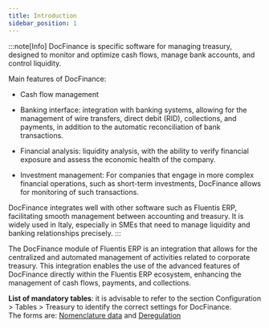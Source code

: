 ```yaml
---
title: Introduction
sidebar_position: 1
---
```


:::note[Info]
DocFinance is specific software for managing treasury, designed to monitor and optimize cash flows, manage bank accounts, and control liquidity.

Main features of DocFinance:

- Cash flow management

- Banking interface: integration with banking systems, allowing for the management of wire transfers, direct debit (RID), collections, and payments, in addition to the automatic reconciliation of bank transactions.

- Financial analysis: liquidity analysis, with the ability to verify financial exposure and assess the economic health of the company.

- Investment management: For companies that engage in more complex financial operations, such as short-term investments, DocFinance allows for monitoring of such transactions.

DocFinance integrates well with other software such as Fluentis ERP, facilitating smooth management between accounting and treasury. It is widely used in Italy, especially in SMEs that need to manage liquidity and banking relationships precisely.
:::


The DocFinance module of Fluentis ERP is an integration that allows for the centralized and automated management of activities related to corporate treasury. This integration enables the use of the advanced features of DocFinance directly within the Fluentis ERP ecosystem, enhancing the management of cash flows, payments, and collections.

**List of mandatory tables**: it is advisable to refer to the section Configuration > Tables > Treasury to identify the correct settings for DocFinance.  
The forms are: [Nomenclature data](/docs/configurations/tables/treasury/docfinance-module-tables/registers) and [Deregulation](/docs/configurations/tables/treasury/docfinance-module-tables/derogability)